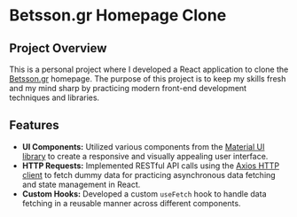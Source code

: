 # Betsson.gr Homepage Clone

## Project Overview

This is a personal project where I developed a React application to clone the [Betsson.gr](https://betsson.gr) homepage. The purpose of this project is to keep my skills fresh and my mind sharp by practicing modern front-end development techniques and libraries.

## Features

- **UI Components:** Utilized various components from the [Material UI library](https://mui.com/) to create a responsive and visually appealing user interface.
- **HTTP Requests:** Implemented RESTful API calls using the [Axios HTTP client](https://github.com/axios/axios) to fetch dummy data for practicing asynchronous data fetching and state management in React.
- **Custom Hooks:** Developed a custom `useFetch` hook to handle data fetching in a reusable manner across different components.


